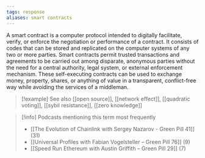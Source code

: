 ```yaml
---
tags: response
aliases: smart contracts
---
```


A smart contract is a computer protocol intended to digitally facilitate, verify, or enforce the negotiation or performance of a contract. It consists of codes that can be stored and replicated on the computer systems of any two or more parties. Smart contracts permit trusted transactions and agreements to be carried out among disparate, anonymous parties without the need for a central authority, legal system, or external enforcement mechanism. These self-executing contracts can be used to exchange money, property, shares, or anything of value in a transparent, conflict-free way while avoiding the services of a middleman.

> [!example] See also
> [[open source]], [[network effect]], [[quadratic voting]], [[sybil resistance]], [[zero knowledge]]

> [!info] Podcasts mentioning this term most frequently
> * [[The Evolution of Chainlink with Sergey Nazarov - Green Pill 41]] (31)
> * [[Universal Profiles with Fabian Vogelsteller – Green Pill 76]] (9)
> * [[Speed Run Ethereum with Austin Griffith – Green Pill 29]] (7)